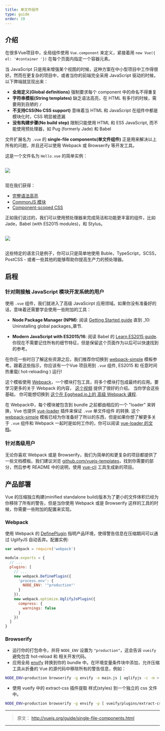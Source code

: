 ```yaml
---
title: 单文件组件
type: guide
order: 19
---
```


## 介绍
 
在很多Vue项目中，全局组件使用 `Vue.component` 来定义，紧接着用 `new Vue({ el: '#container '})` 在每个页面内指定一个容器元素。

当 JavaScript 只是用来增强某个视图的时候，这种方案在中小型项目中工作得很好。然而在更复杂的项目中，或者当你的前端完全采用 JavaScript 驱动的时候，以下弊端就显现出来：

- **全局定义(Global definitions)**  强制要求每个 component 中的命名不得重复
- **字符串模板(String templates)**  缺乏语法高亮，在 HTML 有多行的时候，需要用到丑陋的 `/`
- **不支持CSS(No CSS support)**  意味着当 HTML 和 JavaScript 在组件中都是模块化时，CSS 明显被遗漏
- **没有构建步骤(No build step)**  限制只能使用 HTML 和 ES5 JavaScript,  而不能使用预处理器，如 Pug (formerly Jade) 和 Babel

文件扩展名为 `.vue` 的 **single-file components(单文件组件)** 正是用来解决以上所有的问题，并且还可以使用 Webpack 或 Browserify 等开发工具。

这是一个文件名为 `Hello.vue` 的简单实例：

<img src="/images/vue-component.png" style="display: block; margin: 30px auto">

现在我们获得：

- [完整语法高亮](https://github.com/vuejs/awesome-vue#syntax-highlighting)
- [CommonJS 模块](https://webpack.github.io/docs/commonjs.html)
- [Component-scoped CSS](https://github.com/vuejs/vue-loader/blob/master/docs/en/features/scoped-css.md)

正如我们说过的，我们可以使用预处理器来完成简洁和功能更丰富的组件，比如 Jade，Babel (with ES2015 modules)，和 Stylus。

<img src="/images/vue-component-with-preprocessors.png" style="display: block; margin: 30px auto">

这些特定的语言只是例子，你可以只是简单地使用 Buble，TypeScript，SCSS，PostCSS - 或者一些其他的能够帮助你提高生产力的预处理器。

<!-- TODO: include CSS modules once it's supported in vue-loader 9.x -->

## 启程

### 针对刚接触 JavaScript 模块开发系统的用户

使用 `.vue` 组件，我们就进入了高级 JavaScirpt 应用领域。如果你没有准备好的话，意味着还需要学会使用一些附加的工具：

- **Node Package Manager (NPM)**: 阅读 [Getting Started guide](https://docs.npmjs.com/getting-started/what-is-npm) 直到 _10: Uninstalling global packages_章节.

- **Modern JavaScript with ES2015/16**: 阅读 Babel 的 [Learn ES2015 guide](https://babeljs.io/docs/learn-es2015/). 你现在不需要记住所有的细节特征，但是保留这个页面作为以后可以快速找到的参考。

在你花一些时日了解这些资源之后，我们推荐你切换到 [webpack-simple](https://github.com/vuejs-templates/webpack-simple) 模板参考。跟着这些指示，你应该有一个Vue 项目用到 `.vue` 组件, ES2015 和 任意时间 热重载( hot-reloading ) 运行!

这个模板使用 [Webpack](https://webpack.github.io/)，一个模块打包工具，将多个模块打包成最终的应用。要学习更多的关于 Webpack 的内容， [这个视频](https://www.youtube.com/watch?v=WQue1AN93YU) 提供了很好的介绍。 当你学会这些基础， 你可能想切换到 [这个在 Egghead.io上的 高级 Webpack 课程](https://egghead.io/courses/using-webpack-for-production-javascript-applications).

在 Webpack中，每个模块被包含到 bundle 之前都由相应的一个 "loader" 来转换，Vue 也提供 [vue-loader](https://github.com/vuejs/vue-loader) 插件来保证 `.vue` 单文件组件 的转换. 这个 [webpack-simple](https://github.com/vuejs-templates/webpack-simple) 模板已经为你准备好了所以的东西，但是如果你想了解更多关于 `.vue` 组件和 Webpack 一起时是如何工作的，你可以阅读 [vue-loader 的文档](https://vue-loader.vuejs.org)。

### 针对高级用户

无论你喜欢 Webpack 或是 Browserify，我们为简单的和更复杂的项目都提供了一些文档模板。我们建议浏览 [github.com/vuejs-templates](https://github.com/vuejs-templates)，找到你需要的部分，然后参考 README 中的说明，使用 [vue-cli](https://github.com/vuejs/vue-cli) 工具生成新的项目。

## 产品部署

Vue 的压缩独立构建(minified standalone build)版本为了更小的文件体积已经为你移除了所有的警告，但是当你使用 Webpack 或是 Browserify 这样的工具的时候，你需要一些附加的配置来实现。

### Webpack

使用 Webpack 的 [DefinePlugin](http://webpack.github.io/docs/list-of-plugins.html#defineplugin) 指明产品环境，使得警告信息在压缩期间可以通过 UglifyJS 自动丢弃。配置实例:

``` js
var webpack = require('webpack')

module.exports = {
  // ...
  plugins: [
    // ...
    new webpack.DefinePlugin({
      'process.env': {
        NODE_ENV: '"production"'
      }
    }),
    new webpack.optimize.UglifyJsPlugin({
      compress: {
        warnings: false
      }
    })
  ]
}
```

### Browserify

- 运行你的打包命令，并将 `NODE_ENV` 设置为 `"production"`，这会告诉 `vueify` 避免包含 hot-reload 和 相关开发代码。
- 应用全局 [envify](https://github.com/hughsk/envify) 转换到你的 bundle 中。在环境变量条件块中添加，允许压缩工具从折叠的 Vue 的源代码中移除所有的警告信息，例如：

``` bash
NODE_ENV=production browserify -g envify -e main.js | uglifyjs -c -m > build.js
```

- 使用 vueify 中的 extract-css 插件提取 样式(styles) 到一个独立的 css 文件中。

``` bash
NODE_ENV=production browserify -g envify -p [ vueify/plugins/extract-css -o build.css ] -e main.js | uglifyjs -c -m > build.js
```

***

> 原文： http://vuejs.org/guide/single-file-components.html

***

